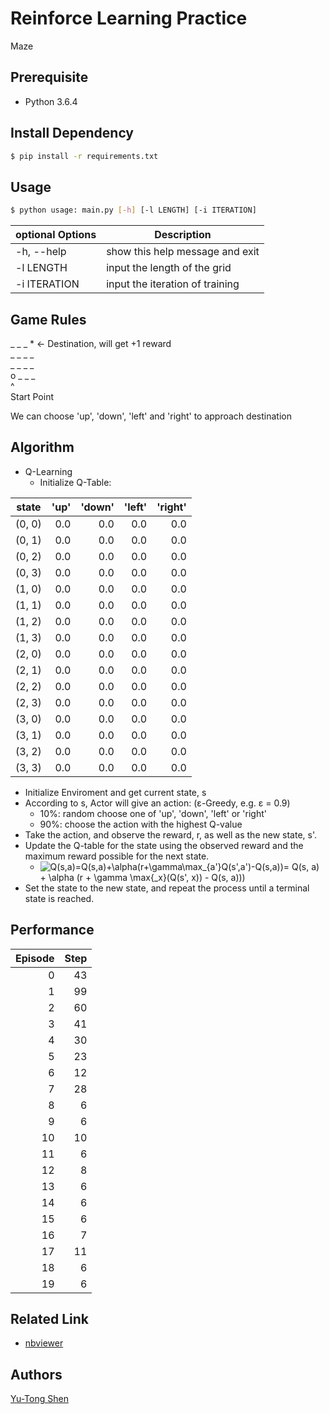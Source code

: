 # Reinforce Learning Practice
Maze

## Prerequisite
- Python 3.6.4

## Install Dependency
```sh
$ pip install -r requirements.txt
```

## Usage
```sh
$ python usage: main.py [-h] [-l LENGTH] [-i ITERATION]
```

| optional Options           | Description                                    |
| ---                        | ---                                            |
| -h, --help                 | show this help message and exit                |
| -l LENGTH                  | input the length of the grid                   |
| -i ITERATION               | input the iteration of training                |


## Game Rules

\_ \_ \_ \* <- Destination, will get +1 reward <br>
\_ \_ \_ \_<br>
\_ \_ \_ \_<br>
o \_ \_ \_<br>
^<br>
Start Point<br>

We can choose 'up', 'down', 'left' and 'right' to approach destination

## Algorithm
- Q-Learning
  - Initialize Q-Table:

| state  | 'up'    | 'down'  | 'left'  | 'right' |
| ---    | ---:    | ---:    | ---:    | ---:    |
| (0, 0) |     0.0 |     0.0 |     0.0 |     0.0 |
| (0, 1) |     0.0 |     0.0 |     0.0 |     0.0 |
| (0, 2) |     0.0 |     0.0 |     0.0 |     0.0 |
| (0, 3) |     0.0 |     0.0 |     0.0 |     0.0 |
| (1, 0) |     0.0 |     0.0 |     0.0 |     0.0 |
| (1, 1) |     0.0 |     0.0 |     0.0 |     0.0 |
| (1, 2) |     0.0 |     0.0 |     0.0 |     0.0 |
| (1, 3) |     0.0 |     0.0 |     0.0 |     0.0 |
| (2, 0) |     0.0 |     0.0 |     0.0 |     0.0 |
| (2, 1) |     0.0 |     0.0 |     0.0 |     0.0 |
| (2, 2) |     0.0 |     0.0 |     0.0 |     0.0 |
| (2, 3) |     0.0 |     0.0 |     0.0 |     0.0 |
| (3, 0) |     0.0 |     0.0 |     0.0 |     0.0 |
| (3, 1) |     0.0 |     0.0 |     0.0 |     0.0 |
| (3, 2) |     0.0 |     0.0 |     0.0 |     0.0 |
| (3, 3) |     0.0 |     0.0 |     0.0 |     0.0 |

  - Initialize Enviroment and get current state, s
  - According to s, Actor will give an action: (ε-Greedy, e.g. ε = 0.9)
    - 10%: random choose one of 'up', 'down', 'left' or 'right'
    - 90%: choose the action with the highest Q-value
  - Take the action, and observe the reward, r, as well as the new state, s'.
  - Update the Q-table for the state using the observed reward and the maximum reward possible for the next state.
    - ![Q(s,a)=Q(s,a)+\alpha(r+\gamma\max_{a'}Q(s',a')-Q(s,a))](https://latex.codecogs.com/svg.latex?Q%28s,a%29=Q%28s,a%29+\alpha%28r+\gamma\max_{a%27}Q%28s%27,a%27%29-Q%28s,a%29%29)= Q(s, a) + \alpha (r + \gamma \max{_x}(Q(s', x)) - Q(s, a)))
  - Set the state to the new state, and repeat the process until a terminal state is reached.

## Performance
| Episode | Step  |
| ---:    | ---:  |
|       0 |    43 |
|       1 |    99 |
|       2 |    60 |
|       3 |    41 |
|       4 |    30 |
|       5 |    23 |
|       6 |    12 |
|       7 |    28 |
|       8 |     6 |
|       9 |     6 |
|      10 |    10 |
|      11 |     6 |
|      12 |     8 |
|      13 |     6 |
|      14 |     6 |
|      15 |     6 |
|      16 |     7 |
|      17 |    11 |
|      18 |     6 |
|      19 |     6 |

## Related Link
- [nbviewer](https://nbviewer.jupyter.org/github/yutongshen/DSAI-HW3-Subtractor/blob/master/Subtractor.ipynb)

## Authors
[Yu-Tong Shen](https://github.com/yutongshen/)
